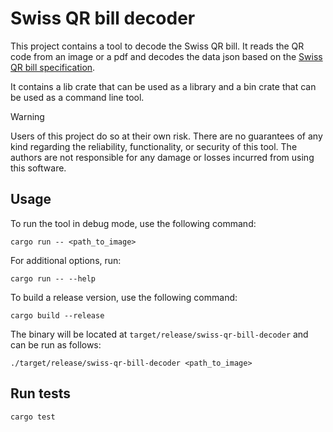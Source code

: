 # Swiss QR bill decoder
This project contains a tool to decode the Swiss QR bill. It reads the QR code from an image or a pdf and decodes the data json based on the [Swiss QR bill specification](https://www.six-group.com/en/products-services/banking-services/payment-standardization/standards/qr-bill.html).

It contains a lib crate that can be used as a library and a bin crate that can be used as a command line tool.


> [!WARNING]
> Users of this project do so at their own risk. There are no guarantees of any kind regarding the reliability, functionality, or security of this tool. The authors are not responsible for any damage or losses incurred from using this software.

## Usage

To run the tool in debug mode, use the following command:
```shell
cargo run -- <path_to_image>
```
For additional options, run:
```shell
cargo run -- --help
```

To build a release version, use the following command:
```shell
cargo build --release
```
The binary will be located at `target/release/swiss-qr-bill-decoder` and can be run as follows:
```shell
./target/release/swiss-qr-bill-decoder <path_to_image>
```

## Run tests
```shell
cargo test
```